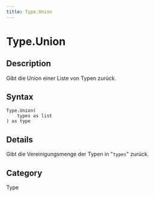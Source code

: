 ```yaml
---
title: Type.Union
---
```


# Type.Union


## Description

Gibt die Union einer Liste von Typen zurück.


## Syntax

```powerquery
Type.Union(
    types as list
) as type
```


## Details

Gibt die Vereinigungsmenge der Typen in "<code>types</code>" zurück.



## Category
Type
